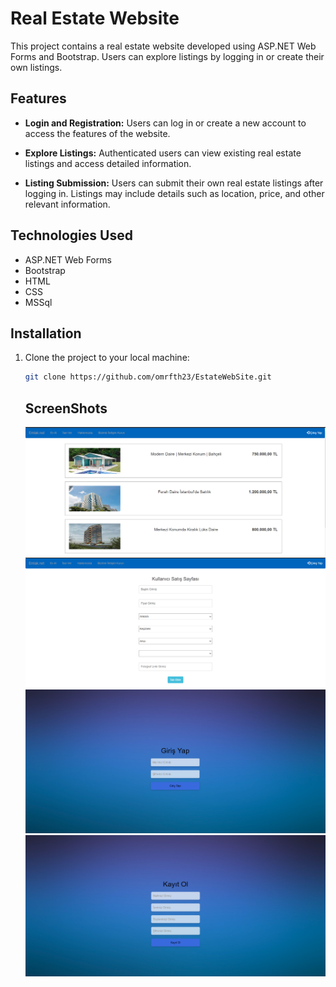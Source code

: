 # Real Estate Website

This project contains a real estate website developed using ASP.NET Web Forms and Bootstrap. Users can explore listings by logging in or create their own listings.

## Features

- **Login and Registration:**
  Users can log in or create a new account to access the features of the website.

- **Explore Listings:**
  Authenticated users can view existing real estate listings and access detailed information.

- **Listing Submission:**
  Users can submit their own real estate listings after logging in. Listings may include details such as location, price, and other relevant information.

## Technologies Used

- ASP.NET Web Forms
- Bootstrap
- HTML
- CSS
- MSSql

## Installation

1. Clone the project to your local machine:

   ```bash
   git clone https://github.com/omrfth23/EstateWebSite.git
   ```

   ## ScreenShots
   ![Açıklama](https://github.com/omrfth23/EstateWebSite/blob/main/AspWebProject/Screenshots/Ekran%20g%C3%B6r%C3%BCnt%C3%BCs%C3%BC%202024-01-09%20201016.png?raw=true)
   ![Açıklama](https://github.com/omrfth23/EstateWebSite/blob/main/AspWebProject/Screenshots/Ekran%20g%C3%B6r%C3%BCnt%C3%BCs%C3%BC%202024-01-09%20201039.png?raw=true)
   ![Description](https://github.com/omrfth23/EstateWebSite/blob/main/AspWebProject/Screenshots/Ekran%20g%C3%B6r%C3%BCnt%C3%BCs%C3%BC%202024-01-09%20201111.png?raw=true)
   ![Description](https://github.com/omrfth23/EstateWebSite/blob/main/AspWebProject/Screenshots/Ekran%20g%C3%B6r%C3%BCnt%C3%BCs%C3%BC%202024-01-09%20201141.png?raw=true)
